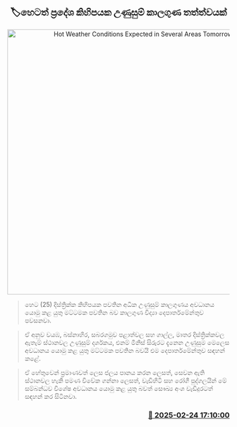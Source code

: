 <p align='center'><b><h2 align='center' title='Hot Weather Conditions Expected in Several Areas Tomorrow'>🏷හෙටත් ප්‍රදේශ කිහිපයක උණුසුම් කාලගුණ තත්ත්වයක්</h2></b></p>
<p align='center'><img src='https://helakuru.sgp1.cdn.digitaloceanspaces.com/esana/images/lib/hot-weather-road.jpg' width='600' alt='Hot Weather Conditions Expected in Several Areas Tomorrow'></p>

> හෙට (25) දිස්ත්‍රික්ක කිහිපයක පවතින අධික උණුසුම් කාලගුණය අවධානය යොමු කළ යුතු මට්ටමක පවතින බව කාලගුණ විද්‍යා දෙපාර්තමේන්තුව පවසනවා.

> ඒ අනුව වයඹ, බස්නාහිර, සබරගමුව පළාත්වල සහ ගාල්ල, මාතර දිස්ත්‍රික්කවල ඇතැම් ස්ථානවල උණුසුම් දර්ශකය, එනම් මිනිස් සිරුරට දැනෙන උණුසුම මෙලෙස අවධානය යොමු කළ යුතු මට්ටමක පවතින බවයි එම දෙපාර්තමේන්තුව සඳහන් කළේ.

> ඒ හේතුවෙන් ප්‍රමාණවත් ලෙස ජලය පානය කරන ලෙසත්, සෙවන ඇති ස්ථානවල හැකි පමණ විවේක ගන්නා ලෙසත්, වැඩිහිටි සහ රෝගී පුද්ගලයින් මේ සම්බන්ධව විශේෂ අවධානය යොමු කළ යුතු බවත් සෞඛ්‍ය අංශ වැඩිදුරටත් සඳහන් කර සිටිනවා.



<h3 align='right'><a href='https://www.helakuru.lk/esana/p/107776/'>📅 2025-02-24 17:10:00</a></h3>
